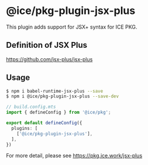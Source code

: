 # @ice/pkg-plugin-jsx-plus

This plugin adds support for JSX+ syntax for ICE PKG.

## Definition of JSX Plus

https://github.com/jsx-plus/jsx-plus

## Usage

```bash
$ npm i babel-runtime-jsx-plus --save
$ npm i @ice/pkg-plugin-jsx-plus --save-dev
```

```ts
// build.config.mts
import { defineConfig } from '@ice/pkg';

export default defineConfig({
  plugins: [
    ['@ice/pkg-plugin-jsx-plus'],
  ],
})
```

For more detail, please see https://pkg.ice.work/jsx-plus
